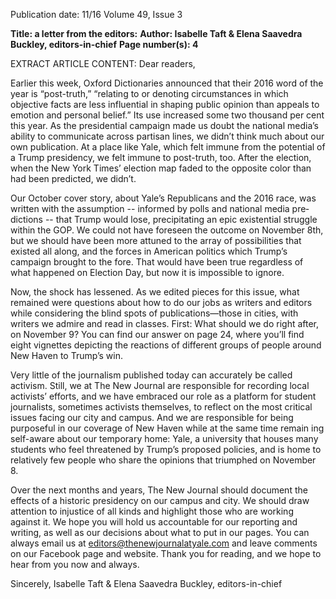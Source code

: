 Publication date: 11/16
Volume 49, Issue 3

**Title: a letter from the editors:**
**Author: Isabelle Taft & Elena Saavedra Buckley, editors-in-chief**
**Page number(s): 4**

EXTRACT ARTICLE CONTENT:
Dear readers, 

Earlier this week, Oxford Dictionaries announced that their 2016 word of 
the year is “post-truth,” “relating to or denoting circumstances in which 
objective facts are less influential in shaping public opinion than appeals to 
emotion and personal belief.” Its use increased some two thousand per­
cent this year. As the presidential campaign made us doubt the national 
media’s ability to communicate across partisan lines, we didn’t think much 
about our own publication. At a place like Yale, which felt immune from 
the potential of a Trump presidency, we felt immune to post-truth, too. 
After the election, when the New York Times’ election map faded to the 
opposite color than had been predicted, we didn’t. 

Our October cover story, about Yale’s Republicans and the 2016 race, was 
written with the assumption -- informed by polls and national media pre­
dictions -- that Trump would lose, precipitating an epic existential struggle 
within the GOP. We could not have foreseen the outcome on November 
8th, but we should have been more attuned to the array of possibilities 
that existed all along, and the forces in American politics which Trump’s 
campaign brought to the fore. That would have been true regardless of 
what happened on Election Day, but now it is impossible to ignore. 

Now, the shock has lessened. As we edited pieces for this issue, what 
remained were questions about how to do our jobs as writers and editors 
while considering the blind spots of publications—those in cities, with 
writers we admire and read in classes. First: What should we do right 
after, on November 9? You can find our answer on page 24, where you’ll 
find eight vignettes depicting the reactions of different groups of people 
around New Haven to Trump’s win. 

Very little of the journalism published today can accurately be called 
activism. Still, we at The New Journal are responsible for recording local 
activists’ efforts, and we have embraced our role as a platform for student 
journalists, sometimes activists themselves, to reflect on the most critical 
issues facing our city and campus. And we are responsible for being 
purposeful in our coverage of New Haven while at the same time remain­
ing self-aware about our temporary home: Yale, a university that houses 
many students who feel threatened by Trump’s proposed policies, and is 
home to relatively few people who share the opinions that triumphed on 
November 8. 

Over the next months and years, The New Journal should document the 
effects of a historic presidency on our campus and city. We should draw 
attention to injustice of all kinds and highlight those who are working 
against it. We hope you will hold us accountable for our reporting and 
writing, as well as our decisions about what to put in our pages. You can 
always email us at editors@thenewjournalatyale.com and leave comments 
on our Facebook page and website. Thank you for reading, and we hope 
to hear from you now and always. 

Sincerely, 
Isabelle Taft & Elena Saavedra Buckley, editors-in-chief